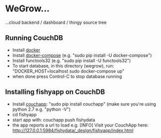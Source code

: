 # WeGrow...

...cloud backend / dashboard / thingy source tree


## Running CouchDB

- Install [docker][docker]
- Install [docker-compose][docker-compose] (e.g. "sudo pip install -U docker-compose")
- Install functools32 (e.g. "sudo pip install -U functools32")
- To start database, in this directory (wegrow), run:
  "DOCKER_HOST=localhost sudo docker-compose up"
- when done press Control-C to stop database running

## Installing fishyapp on CouchDB

- Install [couchapp][couchapp]:
  "sudo pip install couchapp" (make sure you're using python 2.7 e.g. "python -V")
- cd fishyapp
- start app with:
  couchapp push fishydata
- the app reports a url to load e.g. [INFO] Visit your CouchApp here:
  http://127.0.0.1:5984/fishydata/_design/fishyapp/index.html

[docker]: http://docs.docker.com/engine/installation/
[docker-compose]: https://docs.docker.com/compose/install/
[couchapp]: https://couchapp.readthedocs.org/en/latest/couchapp/install.html
